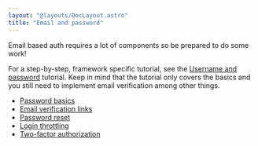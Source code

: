 ```yaml
---
layout: "@layouts/DocLayout.astro"
title: "Email and password"
---
```


Email based auth requires a lot of components so be prepared to do some work!

For a step-by-step, framework specific tutorial, see the [Username and password]() tutorial. Keep in mind that the tutorial only covers the basics and you still need to implement email verification among other things.

- [Password basics](//guides/email-and-password/basics)
- [Email verification links](/guides/email-and-password/email-verification-links)
- [Password reset](/guides/email-and-password/password-reset)
- [Login throttling](/guides/email-and-password/login-throttling)
- [Two-factor authorization](/guides/email-and-password/2fa)
